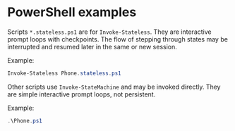 ﻿# PowerShell examples

Scripts `*.stateless.ps1` are for `Invoke-Stateless`. They are interactive
prompt loops with checkpoints. The flow of stepping through states may be
interrupted and resumed later in the same or new session.

Example:

```powershell
Invoke-Stateless Phone.stateless.ps1
```

Other scripts use `Invoke-StateMachine` and may be invoked directly. They are
simple interactive prompt loops, not persistent.

Example:

```powershell
.\Phone.ps1
```
